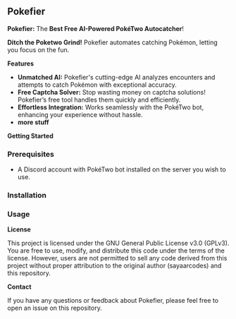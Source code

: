 ## Pokefier

**Pokefier:** The **Best Free AI-Powered PokéTwo Autocatcher**!

**Ditch the Poketwo Grind!** Pokefier automates catching Pokémon, letting you focus on the fun.

**Features**

* **Unmatched AI:** Pokefier's cutting-edge AI analyzes encounters and attempts to catch Pokémon with exceptional accuracy.
* **Free Captcha Solver:** Stop wasting money on captcha solutions! Pokefier’s free tool handles them quickly and efficiently.
* **Effortless Integration:** Works seamlessly with the PokéTwo bot, enhancing your experience without hassle.
* **more stuff**

**Getting Started**

### Prerequisites

* A Discord account with PokéTwo bot installed on the server you wish to use.

### Installation

### Usage

**License**

This project is licensed under the GNU General Public License v3.0 (GPLv3). You are free to use, modify, and distribute this code under the terms of the license. However, users are not permitted to sell any code derived from this project without proper attribution to the original author (sayaarcodes) and this repository. 

**Contact**

If you have any questions or feedback about Pokefier, please feel free to open an issue on this repository.
